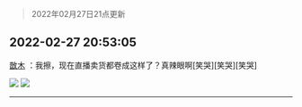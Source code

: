 > 2022年02月27日21点更新
<link rel="stylesheet" href="https://cdn.jsdelivr.net/gh/taotie6/sampleJSON@main/css/photo_show.css">
<meta name="referrer" content="no-referrer" />


 ## 2022-02-27 20:53:05 

 [㪚木](https://www.coolapk.com/feed/33870326?shareKey=MTY5NzEzMDc0YWFmNjIxYjc3NmY~) ：我擦，现在直播卖货都卷成这样了？真辣眼啊[笑哭][笑哭][笑哭] 

<div class="album">
<img class="img-item" src="http://image.coolapk.com/feed/2022/0227/20/1081091_7feb0704_6383_8859_384@948x2340.jpeg" />
<img class="img-item" src="http://image.coolapk.com/feed/2022/0227/20/1081091_bf31eff4_6383_8866_739@1080x1985.jpeg" />
</div>

 ------- 

